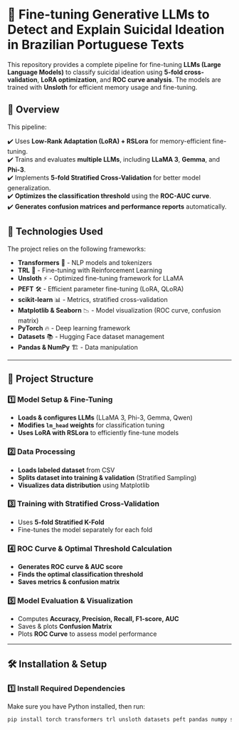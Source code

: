 # 🧠 Fine-tuning Generative LLMs to Detect and Explain Suicidal Ideation in Brazilian Portuguese Texts

This repository provides a complete pipeline for fine-tuning **LLMs (Large Language Models)** to classify suicidal ideation using **5-fold cross-validation**, **LoRA optimization**, and **ROC curve analysis**. The models are trained with **Unsloth** for efficient memory usage and fine-tuning.

## 📌 Overview

This pipeline:

✔️ Uses **Low-Rank Adaptation (LoRA) + RSLora** for memory-efficient fine-tuning.  
✔️ Trains and evaluates **multiple LLMs**, including **LLaMA 3**, **Gemma**, and **Phi-3**.  
✔️ Implements **5-fold Stratified Cross-Validation** for better model generalization.  
✔️ **Optimizes the classification threshold** using the **ROC-AUC curve**.  
✔️ **Generates confusion matrices and performance reports** automatically.  

## 🚀 Technologies Used

The project relies on the following frameworks:

- **Transformers** 🤗 - NLP models and tokenizers  
- **TRL** 🚀 - Fine-tuning with Reinforcement Learning  
- **Unsloth** ⚡ - Optimized fine-tuning framework for LLaMA  
- **PEFT** 🛠️ - Efficient parameter fine-tuning (LoRA, QLoRA)  
- **scikit-learn** 📊 - Metrics, stratified cross-validation  
- **Matplotlib & Seaborn** 📉 - Model visualization (ROC curve, confusion matrix)  
- **PyTorch** 🔥 - Deep learning framework  
- **Datasets** 📚 - Hugging Face dataset management  
- **Pandas & NumPy** 🏗️ - Data manipulation  

---

## 📂 Project Structure

### **1️⃣ Model Setup & Fine-Tuning**
- **Loads & configures LLMs** (LLaMA 3, Phi-3, Gemma, Qwen)
- **Modifies `lm_head` weights** for classification tuning
- **Uses LoRA with RSLora** to efficiently fine-tune models

### **2️⃣ Data Processing**
- **Loads labeled dataset** from CSV  
- **Splits dataset into training & validation** (Stratified Sampling)  
- **Visualizes data distribution** using Matplotlib  

### **3️⃣ Training with Stratified Cross-Validation**
- Uses **5-fold Stratified K-Fold**  
- Fine-tunes the model separately for each fold  

### **4️⃣ ROC Curve & Optimal Threshold Calculation**
- **Generates ROC curve & AUC score**  
- **Finds the optimal classification threshold**  
- **Saves metrics & confusion matrix**  

### **5️⃣ Model Evaluation & Visualization**
- Computes **Accuracy, Precision, Recall, F1-score, AUC**  
- Saves & plots **Confusion Matrix**  
- Plots **ROC Curve** to assess model performance  

---

## 🛠 Installation & Setup

### **1️⃣ Install Required Dependencies**
Make sure you have Python installed, then run:

```bash
pip install torch transformers trl unsloth datasets peft pandas numpy scikit-learn matplotlib seaborn tqdm
